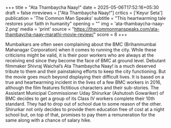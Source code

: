 +++
title = "Ata Thambaycha Naay!"
date = 2025-05-06T17:52:16+05:30
draft = false
mreviews = ["Ata Thambaycha Naay!"]
critics = ['Keyur Seta']
publication = 'The Common Man Speaks'
subtitle = "This heartwarming tale restores your faith in humanity"
opening = ""
img = 'ata-thambaycha-naay-2.png'
media = 'print'
source = "https://thecommonmanspeaks.com/ata-thambaycha-naay-marathi-movie-review/"
score = 8
+++

Mumbaikars are often seen complaining about the BMC (Brihanmumbai Mahanagar Corporation) when it comes to running the city. While these criticisms might be valid, it is their poor workers who are always at the receiving end since they become the face of BMC at ground level. Debutant filmmaker Shivraj Waichal’s Ata Thambaycha Naay! is a much deserved tribute to them and their painstaking efforts to keep the city functioning. But the movie goes much beyond displaying their difficult lives. It is based on a true and heartwarming incident in the lives of a few BMC workers in 2016, although the film features fictitious characters and their sub-stories. The Assistant Municipal Commissioner Uday Shirurkar (Ashutosh Gowariker) of BMC decides to get a group of its Class IV workers complete their 10th standard. They had to drop out of school due to some reason of the other. Shirurkar not only decides to provide them education free of cost at a night school but, on top of that, promises to pay them a remuneration for the same along with a chance of salary hike.
